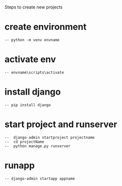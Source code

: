 Steps to create new projects

# create environment
    -- python -m venv envname

# activate env
    -- envname\scripts\activate
# install django
    -- pip install django
#  start project and runserver
    --  django-admin startproject projectname
    --  cd projectName
    --  python manage.py runserver
# runapp
    -- django-admin startapp appname